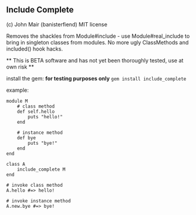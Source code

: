 Include Complete
----------------

(c) John Mair (banisterfiend) 
MIT license

Removes the shackles from Module#include - use Module#real_include to
bring in singleton classes from modules. No more ugly ClassMethods and
included() hook hacks.

** This is BETA software and has not yet been thoroughly tested, use
   at own risk **

install the gem: **for testing purposes only**
`gem install include_complete`

example: 

    module M
        # class method
        def self.hello
            puts "hello!"
        end

        # instance method
        def bye
            puts "bye!"
        end
    end

    class A
        include_complete M
    end

    # invoke class method
    A.hello #=> hello!

    # invoke instance method
    A.new.bye #=> bye!

